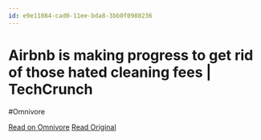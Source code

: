 ```yaml
---
id: e9e11084-cad0-11ee-bda8-3bb0f0980236
---
```


# Airbnb is making progress to get rid of those hated cleaning fees | TechCrunch
#Omnivore

[Read on Omnivore](https://omnivore.app/me/airbnb-is-making-progress-to-get-rid-of-those-hated-cleaning-fee-18da509fd25)
[Read Original](https://techcrunch.com/2024/02/13/airbnb-is-making-progress-to-get-rid-of-those-hated-cleaning-fees/)

